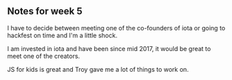 ## Notes for week 5

I have to decide between meeting one of the co-founders of iota or going to hackfest on time and I'm a little shock. 

I am invested in iota and have been since mid 2017, it would be great to meet one of the creators.

JS for kids is great and Troy gave me a lot of things to work on. 
